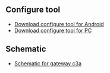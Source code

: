 ## Configure tool ##

* [Download configure tool for Android](https://i1.aprbrother.com/apk/gw-config-tool-v1.1.5.apk)
* [Download configure tool for PC](https://i1.aprbrother.com/soft/gw4-config-tool-v1.3.23.zip)

## Schematic ##

* [Schematic for gateway c3a](https://github.com/AprilBrother/ab-hardware/blob/master/gateway-c3/schematic-c3a.pdf)

